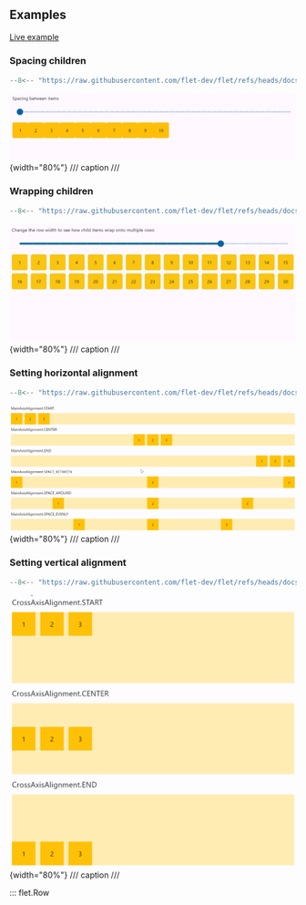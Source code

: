 ## Examples

[Live example](https://flet-controls-gallery.fly.dev/layout/row)

### Spacing children

```python
--8<-- "https://raw.githubusercontent.com/flet-dev/flet/refs/heads/docs/sdk/python/examples/controls/row/spacing.py"
```

![spacing](https://raw.githubusercontent.com/flet-dev/flet/docs/sdk/python/examples/controls/row/media/spacing.gif){width="80%"}
/// caption
///

### Wrapping children

```python
--8<-- "https://raw.githubusercontent.com/flet-dev/flet/refs/heads/docs/sdk/python/examples/controls/row/wrap.py"
```

![wrap](https://raw.githubusercontent.com/flet-dev/flet/docs/sdk/python/examples/controls/row/media/wrap.gif){width="80%"}
/// caption
///

### Setting horizontal alignment

```python
--8<-- "https://raw.githubusercontent.com/flet-dev/flet/refs/heads/docs/sdk/python/examples/controls/row/alignment.py"
```

![alignment](https://raw.githubusercontent.com/flet-dev/flet/docs/sdk/python/examples/controls/row/media/alignment.png){width="80%"}
/// caption
///

### Setting vertical alignment

```python
--8<-- "https://raw.githubusercontent.com/flet-dev/flet/refs/heads/docs/sdk/python/examples/controls/row/vertical-alignment.py"
```

![vertical-alignment](https://raw.githubusercontent.com/flet-dev/flet/docs/sdk/python/examples/controls/row/media/vertical-alignment.png){width="80%"}
/// caption
///

::: flet.Row

